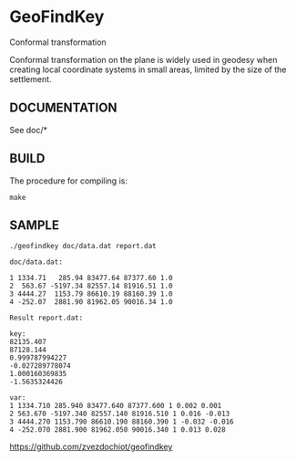 # GeoFindKey
Conformal transformation

Conformal transformation on the plane is widely used in geodesy when creating local coordinate systems in small areas, limited by the size of the settlement.

## DOCUMENTATION

See doc/*

## BUILD

The procedure for compiling is:

    make

## SAMPLE

    ./geofindkey doc/data.dat report.dat

    doc/data.dat:

    1 1334.71   285.94 83477.64 87377.60 1.0
    2  563.67 -5197.34 82557.14 81916.51 1.0
    3 4444.27  1153.79 86610.19 88160.39 1.0
    4 -252.07  2881.90 81962.05 90016.34 1.0

    Result report.dat:

    key:
    82135.407
    87128.144
    0.999787994227
    -0.027289778074
    1.000160369835
    -1.5635324426

    var:
    1 1334.710 285.940 83477.640 87377.600 1 0.002 0.001
    2 563.670 -5197.340 82557.140 81916.510 1 0.016 -0.013
    3 4444.270 1153.790 86610.190 88160.390 1 -0.032 -0.016
    4 -252.070 2881.900 81962.050 90016.340 1 0.013 0.028

https://github.com/zvezdochiot/geofindkey
